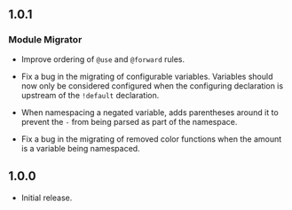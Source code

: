 ## 1.0.1

### Module Migrator

* Improve ordering of `@use` and `@forward` rules.

* Fix a bug in the migrating of configurable variables. Variables should now
  only be considered configured when the configuring declaration is upstream of
  the `!default` declaration.

* When namespacing a negated variable, adds parentheses around it to prevent the
  `-` from being parsed as part of the namespace.

* Fix a bug in the migrating of removed color functions when the amount is a
  variable being namespaced.

## 1.0.0

* Initial release.
